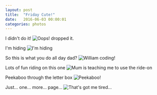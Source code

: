 ```yaml
---
layout: post
title:  "Friday Cute!"
date:   2016-06-03 00:00:01
categories: photos
---
```


I didn't do it!
![Oops! dropped it.](
http://files.heath.cc.s3-website-ap-southeast-2.amazonaws.com/william.heath.cc-20160603/dropped-the-dragon-ball.jpg
)

I'm hiding
![I'm hiding](
http://files.heath.cc.s3-website-ap-southeast-2.amazonaws.com/william.heath.cc-20160603/hiding.jpg
)

So this is what you do all day dad?
![William coding!](
http://files.heath.cc.s3-website-ap-southeast-2.amazonaws.com/william.heath.cc-20160603/learning-to-code.jpg
)

Lots of fun riding on this one
![Mum is teaching me to use the ride-on](
http://files.heath.cc.s3-website-ap-southeast-2.amazonaws.com/william.heath.cc-20160603/learning-to-ride.jpg
)

Peekaboo through the letter box
![Peekaboo!](
http://files.heath.cc.s3-website-ap-southeast-2.amazonaws.com/william.heath.cc-20160603/peekaboo.jpg
)

Just... one... more... page...
![That's got me tired...](
http://files.heath.cc.s3-website-ap-southeast-2.amazonaws.com/william.heath.cc-20160603/tired-drunk.jpg
)



